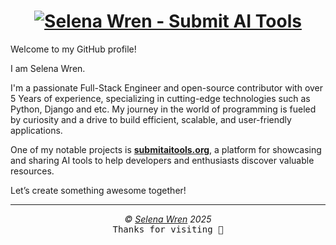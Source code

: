 <h1 align="center">
<a href="https://git.io/typing-svg"><img src="https://readme-typing-svg.demolab.com?font=Fira+Code&weight=100&size=17&duration=2000&pause=1000&color=04969F&center=true&vCenter=true&width=435&lines=Hi+There%2C+I'm+Selena+Wren.%F0%9F%91%8B;I'm+Software+Enginner.%F0%9F%91%A8%F0%9F%8F%BB%E2%80%8D%F0%9F%92%BB;I'm+a+Python+and+Django+programmer.%F0%9F%87%A9%F0%9F%90%8D;I'm+the+founder+of+submitaitools.org." alt="Selena Wren - Submit AI Tools" /></a>
</h1>

<p>Welcome to my GitHub profile!</p>
<p>I am Selena Wren.</p>
<p>I'm a passionate Full-Stack Engineer and open-source contributor with over 5 Years of experience, specializing in cutting-edge technologies such as Python, Django and etc. My journey in the world of programming is fueled by curiosity and a drive to build efficient, scalable, and user-friendly applications.</p>
<p>One of my notable projects is <strong><a href='https://submitaitools.org'>submitaitools.org</a></strong>, a platform for showcasing and sharing AI tools to help developers and enthusiasts discover valuable resources.</p>
<p>Let’s create something awesome together!</p>

***

<p align="center">
  <i>&copy; <a href="https://github.com/submitaitools">Selena Wren</a> 2025 </i><br>
  <kbd>Thanks for visiting 🙂</kbd>
</p>
